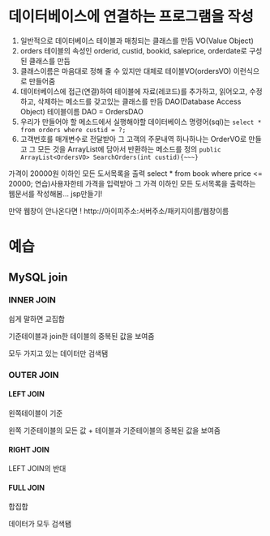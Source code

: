 # 데이터베이스에 연결하는 프로그램을 작성

1. 일반적으로 데이터베이스 테이블과 매칭되는 클래스를 만듬 VO(Value Object)
2. orders 테이블의 속성인 orderid, custid, bookid, saleprice, orderdate로 구성된 클래스를 만듬
3. 클래스이름은 마음대로 정해 줄 수 있지만 대체로 테이블VO(ordersVO) 이런식으로 만들어줌 
4. 데이터베이스에 접근(연결)하여 테이블에 자료(레코드)를 추가하고, 읽어오고, 수정하고, 삭제하는 메소드를 갖고있는 클래스를 만듬 DAO(Database Access Object) 
   테이블이름 DAO = OrdersDAO
5. 우리가 만들어야 할 메소드에서 실행해야할 데이터베이스 명령어(sql)는 
   `select * from orders where custid = ?;`
6. 고객번호를 매개변수로 전달받아 그 고객의 주문내역 하나하나는 OrderVO로 만들고 그 모든 것을 ArrayList에 담아서 반환하는 메소드를 정의
`public ArrayList<OrdersVO> SearchOrders(int custid){~~~}`

가격이 20000원 이하인 모든 도서목록을 출력
select * from book where price <= 20000;
연습)사용자한테 가격을 입력받아 그 가격 이하인 모든 도서목록을 출력하는 웹문서를 작성해봄... jsp만들기!

만약 웹창이 안나온다면 !
http://아이피주소:서버주소/패키지이름/웹창이름


# 예습
## MySQL join
### INNER JOIN 

쉽게 말하면 교집합

기준테이블과 join한 테이블의 중복된 값을 보여줌 

모두 가지고 있는 데이터만 검색됌 

### OUTER JOIN
#### LEFT JOIN

왼쪽테이블이 기준

왼쪽 기준테이블의 모든 값 + 테이블과 기준테이블의 중복된 값을 보여줌

#### RIGHT JOIN

LEFT JOIN의 반대 

#### FULL JOIN

합집합

데이터가 모두 검색됌

